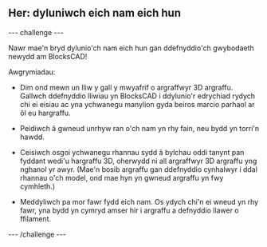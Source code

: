 ## Her: dyluniwch eich nam eich hun

--- challenge ---

Nawr mae'n bryd dylunio'ch nam eich hun gan ddefnyddio'ch gwybodaeth newydd am BlocksCAD!

Awgrymiadau:

+ Dim ond mewn un lliw y gall y mwyafrif o argraffwyr 3D argraffu. Gallwch ddefnyddio lliwiau yn BlocksCAD i ddylunio'r edrychiad rydych chi ei eisiau ac yna ychwanegu manylion gyda beiros marcio parhaol ar ôl eu hargraffu.

+ Peidiwch â gwneud unrhyw ran o'ch nam yn rhy fain, neu bydd yn torri'n hawdd.

+ Ceisiwch osgoi ychwanegu rhannau sydd â bylchau oddi tanynt pan fyddant wedi'u hargraffu 3D, oherwydd ni all argraffwyr 3D argraffu yng nghanol yr awyr. (Mae'n bosib argraffu gan ddefnyddio cynhalwyr i ddal rhannau o'ch model, ond mae hyn yn gwneud argraffu yn fwy cymhleth.)

+ Meddyliwch pa mor fawr fydd eich nam. Os ydych chi'n ei wneud yn rhy fawr, yna bydd yn cymryd amser hir i argraffu a defnyddio llawer o ffilament.

--- /challenge ---



 




  
